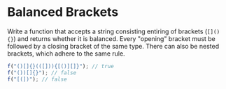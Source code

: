 # Balanced Brackets

Write a function that accepts a string consisting entiring of brackets (`[](){}`) and returns whether it is balanced. Every "opening" bracket must be followed by a closing bracket of the same type. There can also be nested brackets, which adhere to the same rule.

```js
f("()[]{}(([])){[()][]}"); // true
f("())[]{}"); // false
f("[(])"); // false
```
